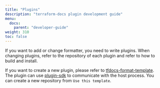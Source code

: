 ```yaml
---
title: "Plugins"
description: "terraform-docs plugin development guide"
menu:
  docs:
    parent: "developer-guide"
weight: 310
toc: false
---
```


If you want to add or change formatter, you need to write plugins. When changing
plugins, refer to the repository of each plugin and refer to how to build and
install.

If you want to create a new plugin, please refer to [tfdocs-format-template]. The
plugin can use [plugin-sdk] to communicate with the host process. You can create a
new repository from `Use this template`.

[tfdocs-format-template]: https://github.com/terraform-docs/tfdocs-format-template
[plugin-sdk]: https://github.com/terraform-docs/plugin-sdk
